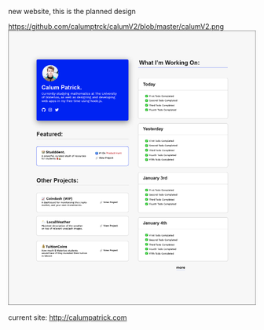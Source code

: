new website, this is the planned design

https://github.com/calumptrck/calumV2/blob/master/calumV2.png
![Preview](https://github.com/calumptrck/calumV2/blob/master/calumV2.png)

current site: http://calumpatrick.com
